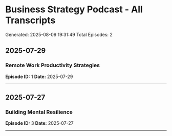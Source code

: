 # Business Strategy Podcast - All Transcripts
Generated: 2025-08-09 19:31:49
Total Episodes: 2


## 2025-07-29

### Remote Work Productivity Strategies
**Episode ID:** 1
**Date:** 2025-07-29



---


## 2025-07-27

### Building Mental Resilience
**Episode ID:** 3
**Date:** 2025-07-27



---

